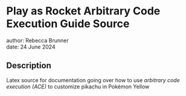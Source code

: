 # Play as Rocket Arbitrary Code Execution Guide Source

author: Rebecca Brunner
<br>
date: 24 June 2024

## Description

Latex source for documentation going over how to use *arbitrary code execution (ACE)* to customize pikachu in Pokémon Yellow
